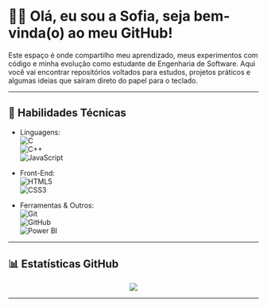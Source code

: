 # 👩‍💻 Olá, eu sou a Sofia, seja bem-vinda(o) ao meu GitHub!

Este espaço é onde compartilho meu aprendizado, meus experimentos com código e minha evolução como estudante de Engenharia de Software. Aqui você vai encontrar repositórios voltados para estudos, projetos práticos e algumas ideias que saíram direto do papel para o teclado.

---

## 🚀 Habilidades Técnicas

- Linguagens:  
  ![C](https://img.shields.io/badge/C-blue?style=flat&logo=c)  
  ![C++](https://img.shields.io/badge/C%2B%2B-blue?style=flat&logo=c%2B%2B)  
  ![JavaScript](https://img.shields.io/badge/JavaScript-yellow?style=flat&logo=javascript)

- Front-End:  
  ![HTML5](https://img.shields.io/badge/HTML5-E34F26?style=flat&logo=html5&logoColor=white)  
  ![CSS3](https://img.shields.io/badge/CSS3-1572B6?style=flat&logo=css3&logoColor=white)

- Ferramentas & Outros:  
  ![Git](https://img.shields.io/badge/Git-F05032?style=flat&logo=git&logoColor=white)  
  ![GitHub](https://img.shields.io/badge/GitHub-181717?style=flat&logo=github)  
  ![Power BI](https://img.shields.io/badge/Power%20BI-F2C811?style=flat&logo=powerbi&logoColor=black)

---

## 📊 Estatísticas GitHub

<p align="center">
  <img src="https://github-readme-stats.vercel.app/api?username=sofiafigueiredo&show_icons=true&theme=tokyonight&hide_border=true" />
</p>

---

